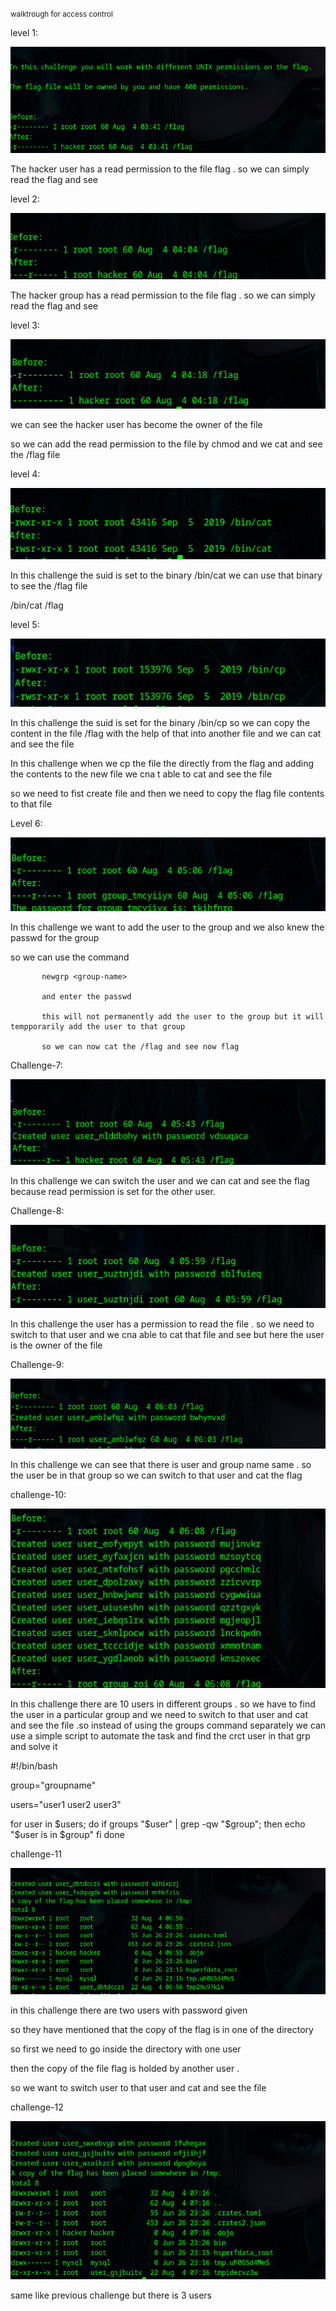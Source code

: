 <small>walktrough for access control</small>



level 1:

![alt text](./image.png)

The hacker user has a read permission to the file flag . so we can simply read the flag and see 

level 2:

![alt text](image-1.png)

The hacker group has a read permission to the file flag . so we can simply read the flag and see

level 3:

![alt text](image-2.png)

we can see the hacker user has become the owner of the file 

so we can add the read permission to the file by chmod and we cat and see the /flag file

level 4:

![alt text](image-3.png)

In this challenge the suid is set to the binary /bin/cat we can use that binary to see the /flag file

/bin/cat /flag

level 5:

![alt text](image-4.png)

In this challenge the suid is set for the binary /bin/cp so we can copy the content in the file /flag  with the help of that into another file and we can cat and see the file 

In this challenge when we cp the file the directly from the flag  and adding the contents to the new file we cna t able to cat and see the file 

so we need to fist create file and then we need to copy the flag file contents to that file

Level 6:

![alt text](image-5.png)

In this challenge we want to add the user to the group and we also knew the passwd for the group 

so we can use the command

           newgrp <group-name>
           
           and enter the passwd

           this will not permanently add the user to the group but it will tempporarily add the user to that group

           so we can now cat the /flag and see now flag


Challenge-7:

![alt text](image-6.png)

In this challenge we can switch the user and we can cat and see the flag because read permission is set for the other user.

Challenge-8:

![alt text](image-7.png)

In this challenge the user has a permission to read the file . so we need to switch to that user and we cna able to cat that file and see but here the user is the owner of the file

Challenge-9:

![alt text](image-9.png)

In this challenge we can see that there is user and group name same . so the user be in that group so we can switch to that user and cat the flag

challenge-10:

![alt text](image-10.png)

In this challenge there are 10 users in different groups . so we have to find the user in a particular group and we need to switch to that user and cat and see the file  .so instead of using the groups command separately we can use a simple script to automate the task and find the crct user in that grp and solve it

#!/bin/bash

group="groupname"                   

users="user1 user2 user3"

for user in $users; do
    if groups "$user" | grep -qw "$group"; then
        echo "$user is in $group"
    fi
done

challenge-11

![alt text](image-11.png)

in this challenge there are two users with password given

so they have mentioned that the copy of the flag is in one of the directory 

so first we need to go inside the directory with one user

then the copy of the file flag is holded by another user .

so we want to switch user to that user and cat and see the file

challenge-12

![alt text](image-12.png)

same like previous challenge but there is 3 users